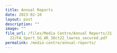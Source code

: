 ```yaml
---
title: Annual Reports
date: 2023-02-10
layout: post
description: ""
image: ""
file_url: /files/Media Centre/Annual Reports/21
  22/FA_Sport_SG_AR_3Oct22_lowres_secured.pdf
permalink: /media-centre/annual-reports/
---
```


